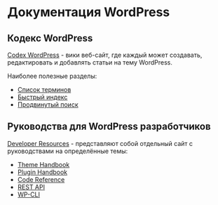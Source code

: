 # Документация WordPress

## Кодекс WordPress

[Codex WordPress](https://codex.wordpress.org/) - вики веб-сайт, где каждый может создавать, редактировать и добавлять статьи на тему WordPress.

Наиболее полезные разделы:

* [Список терминов](https://codex.wordpress.org/Glossary)
* [Быстрый индекс](https://codex.wordpress.org/Codex:Quick_index)
* [Продвинутый поиск](https://codex.wordpress.org/Function_Reference)

## Руководства для WordPress разработчиков

[Developer Resources](https://developer.wordpress.org/) - представляют собой отдельный сайт с руководствами на определённые темы:

* [Theme Handbook](https://developer.wordpress.org/themes/)
* [Plugin Handbook](https://developer.wordpress.org/plugins/)
* [Code Reference](https://developer.wordpress.org/reference/)
* [REST API](https://developer.wordpress.org/rest-api/)
* [WP-CLI](https://developer.wordpress.org/cli/commands/)